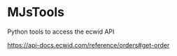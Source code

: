 # MJsTools
Python tools to access the ecwid API

https://api-docs.ecwid.com/reference/orders#get-order
